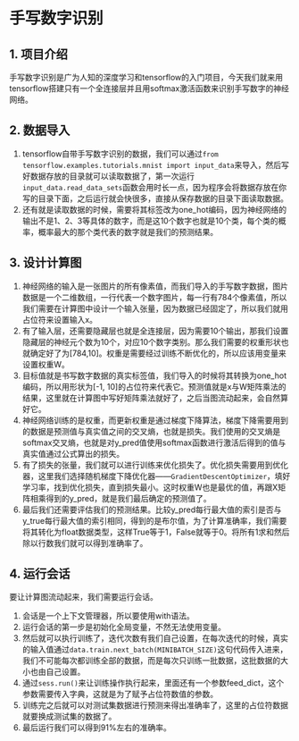 # 手写数字识别  
## 1. 项目介绍  
手写数字识别是广为人知的深度学习和tensorflow的入门项目，今天我们就来用tensorflow搭建只有一个全连接层并且用softmax激活函数来识别手写数字的神经网络。  
## 2. 数据导入  
1. tensorflow自带手写数字识别的数据，我们可以通过`from tensorflow.examples.tutorials.mnist import input_data`来导入，然后写好数据存放的目录就可以读取数据了，第一次运行`input_data.read_data_sets`函数会用时长一点，因为程序会将数据存放在你写的目录下面，之后运行就会快很多，直接从保存数据的目录下面读取数据。  
2. 还有就是读取数据的时候，需要将其标签改为one_hot编码，因为神经网络的输出不是1、2、3等具体的数字，而是这10个数字也就是10个类，每个类的概率，概率最大的那个类代表的数字就是我们的预测结果。  
## 3. 设计计算图  
1. 神经网络的输入是一张图片的所有像素值，而我们导入的手写数字数据，图片数据是一个二维数组，一行代表一个数字图片，每一行有784个像素值，所以我们需要在计算图中设计一个输入张量，因为数据已经固定了，所以我们就用占位符来设置输入x。  
2. 有了输入层，还需要隐藏层也就是全连接层，因为需要10个输出，那我们设置隐藏层的神经元个数为10个，对应10个数字类别。那么我们需要的权重形状也就确定好了为[784,10]。权重是需要经过训练不断优化的，所以应该用变量来设置权重W。  
3. 目标值就是书写数字数据的真实标签值，我们导入的时候将其转换为one_hot编码，所以用形状为[-1, 10]的占位符来代表它。预测值就是x与W矩阵乘法的结果，这里就在计算图中写好矩阵乘法就好了，之后当图流动起来，会自然算好它。  
4. 神经网络训练的是权重，而更新权重是通过梯度下降算法，梯度下降需要用到的数据是预测值与真实值之间的交叉熵，也就是损失。我们使用的交叉熵是softmax交叉熵，也就是对y_pred值使用softmax函数进行激活后得到的值与真实值通过公式算出的损失。  
5. 有了损失的张量，我们就可以进行训练来优化损失了。优化损失需要用到优化器，这里我们选择随机梯度下降优化器——`GradientDescentOptimizer`，填好学习率，找到优化损失，直到损失最小。这时权重W也是最优的值，再跟X矩阵相乘得到的y_pred，就是我们最后确定的预测值了。  
6. 最后我们还需要评估我们的预测结果。比较y_pred每行最大值的索引是否与y_true每行最大值的索引相同，得到的是布尔值，为了计算准确率，我们需要将其转化为float数据类型，这样True等于1，False就等于0。将所有1求和然后除以行数我们就可以得到准确率了。  
## 4. 运行会话  
要让计算图流动起来，我们需要运行会话。  
1. 会话是一个上下文管理器，所以要使用with语法。  
2. 运行会话的第一步是初始化全局变量，不然无法使用变量。  
3. 然后就可以执行训练了，迭代次数有我们自己设置，在每次迭代的时候，真实的输入值通过`data.train.next_batch(MINIBATCH_SIZE)`这句代码传入进来，我们不可能每次都训练全部的数据，而是每次只训练一批数据，这批数据的大小也由自己设置。  
4. 通过`sess.run()`来让训练操作执行起来，里面还有一个参数feed_dict，这个参数需要传入字典，这就是为了赋予占位符数值的参数。  
5. 训练完之后就可以对测试集数据进行预测来得出准确率了，这里的占位符数据就要换成测试集的数据了。  
6. 最后运行我们可以得到91%左右的准确率。  
